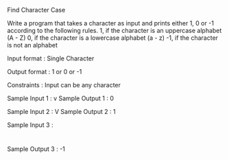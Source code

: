 Find Character Case


Write a program that takes a character as input and prints either 1, 0 or -1 according to the following rules. 
1, if the character is an uppercase alphabet (A - Z) 
0, if the character is a lowercase alphabet (a - z) 
-1, if the character is not an alphabet 

Input format : 
Single Character 

Output format : 
1 or 0 or -1 

Constraints : 
Input can be any character 

Sample Input 1 : 
v 
Sample Output 1 : 
0 

Sample Input 2 : 
V 
Sample Output 2 : 
1 

Sample Input 3 : 
# 
Sample Output 3 : 
-1 
